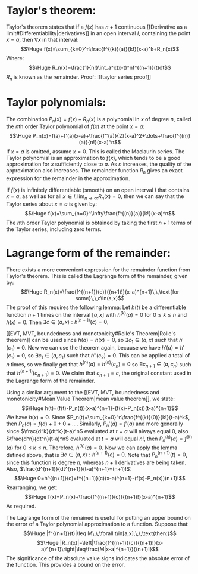 
# Taylor's theorem:

Taylor's theorem states that if a $f(x)$ has $n+1$ continuous [[Derivative as a limit#Differentiability|derivatives]] in an open interval $I$, containing the point $x=a$, then $\forall x$ in that interval:$$\Huge f(x)=\sum_{k=0}^n\frac{f^{(k)}(a)}{k!}(x-a)^k+R_n(x)$$
Where:$$\Huge R_n(x)=\frac{1}{n!}\int_a^x(x-t)^nf^{(n+1)}(t)dt$$
$R_n$ is known as the remainder. Proof:
![[taylor series proof]]

# Taylor polynomials:

The combination $P_n(x)=f(x)-R_n(x)$ is a polynomial in $x$ of degree $n$, called the $n$th order Taylor polynomial of $f(x)$ at the point $x=a$:$$\Huge P_n(x)=f(a)+f'(a)(x-a)+\frac{f''(a)}{2}(x-a)^2+\dots+\frac{f^{(n)}(a)}{n!}(x-a)^n$$
If $x=a$ is omitted, assume $x=0$. This is called the Maclaurin series. The Taylor polynomial is an approximation to $f(x)$, which tends to be a good approximation for $x$ sufficiently close to $a$. As $n$ increases, the quality of the approximation also increases. The remainder function $R_n$ gives an exact expression for the remainder in the approximation.

If $f(x)$ is infinitely differentiable (smooth) on an open interval $I$ that contains $x=a$, as well as for all $x\in I,\,\lim_{n\to\infty}R_n(x)=0$, then we can say that the Taylor series about $x=a$ is given by:$$\Huge f(x)=\sum_{n=0}^\infty\frac{f^{(n)}(a)}{k!}(x-a)^n$$
The $n$th order Taylor polynomial is obtained by taking the first $n+1$ terms of the Taylor series, including zero terms.

# Lagrange form of the remainder:

There exists a more convenient expression for the remainder function from Taylor's theorem. This is called the Lagrange form of the remainder, given by:$$\Huge R_n(x)=\frac{f^{(n+1)}(c)}{(n+1)!}(x-a)^{n+1}\,\,\text{for some}\,\,c\in(a,x)$$
The proof of this requires the following lemma: Let $h(t)$ be a differentiable function $n+1$ times on the interval $[a,x]$ with $h^{(k)}(a)=0$ for $0\leq k\leq n$ and $h(x)=0$. Then $\exists c\in(a,x):h^{(n+1)}(c)=0$.

[[EVT, MVT, boundedness and monotonicity#Rolle's Theorem|Rolle's theorem]] can be used since $h(a)=h(x)=0$, so $\exists c_1\in(a,x)$ such that $h'(c_1)=0$. Now we can use the theorem again, because we have $h'(a)=h'(c_1)=0$, so $\exists c_1\in(a,c_1)$ such that $h''(c_2)=0$. This can be applied a total of $n$ times, so we finally get that $h^{(n)}(a)=h^{(n)}(c_n)=0$ so $\exists c_{n+1}\in(a,c_n)$ such that $h^{(n+1)}(c_{n+1})=0$. We claim that $c_{n+1}=c$, the original constant used in the Lagrange form of the remainder.

Using a similar argument to the [[EVT, MVT, boundedness and monotonicity#Mean Value Theorem|mean value theorem]], we state:$$\Huge h(t)=(f(t)-P_n(t))(x-a)^{n+1}-(f(x)-P_n(x))(t-a)^{n+1}$$
We have $h(x)=0$. Since $P_n(t)=\sum_{k=0}^n\frac{f^{(k)}(0)}{k!}(t-a)^k$, then $P_n(a)=f(a)+0+0+\dots$. Similarly, $P_n'(a)=f'(a)$ and more generally since $\frac{d^k}{dt^k}(t-a)^n$ evaluated at $t=a$ will always equal $0$, also $\frac{d^n}{dt^n}(t-a)^n$ evaluated at $t=a$ will equal $n!$, then $P_n^{(k)}(a)=f^{(k)}(a)$ for $0\leq k\leq n$. Therefore, $h^{(k)}(a)=0$. Now we can apply the lemma defined above, that is $\exists c\in(a,x):h^{(n+1)}(c)=0$. Note that $P_n^{(n+1)}(t)=0$, since this function is degree $n$, whereas $n+1$ derivatives are being taken. Also, $\frac{d^{n+1}}{dt^{n+1}}(t-a)^{n+1}=(n+1)!$:$$\Huge 0=h^{(n+1)}(c)=f^{(n+1)}(c)(x-a)^{n+1}-(f(x)-P_n(x))(n+1)!$$
Rearranging, we get:$$\Huge f(x)=P_n(x)+\frac{f^{(n+1)}(c)}{(n+1)!}(x-a)^{n+1}$$As required.

The Lagrange form of the remained is useful for putting an upper bound on the error of a Taylor polynomial approximation to a function. Suppose that:$$\Huge |f^{(n+1)}(t)|\leq M\,\,\forall t\in[a,x],\,\,\text{then:}$$$$\Huge |R_n(x)|=\left|\frac{f^{(n+1)}(c)}{(n+1)!}(x-a)^{n+1}\right|\leq\frac{M|x-a|^{n+1}}{(n+1)!}$$The significance of the absolute value signs indicates the absolute error of the function. This provides a bound on the error.